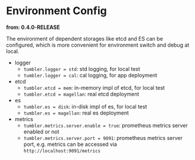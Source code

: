 # Environment Config

**from: 0.4.0-RELEASE**

The environment of dependent storages like etcd and ES can be configured, which is more convenient for environment switch and debug at local.

- logger
	+ `tumbler.logger = std`: std logging, for local test
	+ `tumbler.logger = cal`: cal logging, for app deployment
- etcd
	+ `tumbler.etcd = mem`: in-memory impl of etcd, for local test
	+ `tumbler.etcd = magellan`: real etcd deployment
- es
	+ `tumbler.es = disk`: in-disk impl of es, for local test
	+ `tumbler.es = magellan`: real es deployment
- metrics
	+ `tumbler.metrics.server.enable = true`: prometheus metrics server enabled or not
	+ `tumbler.metrics.server.port = 9091`: prometheus metrics server port, e.g. metrics can be accessed via `http://localhost:9091/metrics`